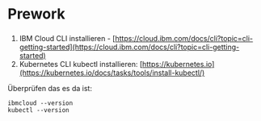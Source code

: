 # Prework

### 

1. IBM Cloud CLI installieren - [https://cloud.ibm.com/docs/cli?topic=cli-getting-started](https://cloud.ibm.com/docs/cli?topic=cli-getting-started)
2. Kubernetes CLI kubectl installieren: [https://kubernetes.io](https://kubernetes.io/docs/tasks/tools/install-kubectl/)



Überprüfen das es da ist:

```text
ibmcloud --version
kubectl --version
```



